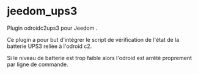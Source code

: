 # jeedom_ups3
Plugin odroidc2ups3 pour Jeedom .

Ce plugin a pour but d'intégrer le script de vérification de l'état de la batterie UPS3 reliée à l'odroid c2.

Si le niveau de batterie est trop faible alors l'odroid est arrêté proprement par ligne de commande.


